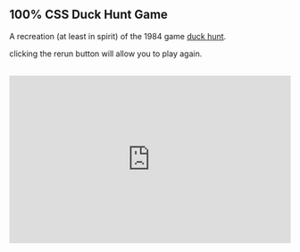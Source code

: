 
## 100% CSS Duck Hunt Game
<!-- META retro duck hunter game recreated using nothing but CSS and HTML META -->

A recreation (at least in spirit) of the 1984 game [duck hunt](https://en.wikipedia.org/wiki/Duck_Hunt).

clicking the rerun button will allow you to play again.

<br>


<iframe height="300" style="width: 100%;" scrolling="no" title="bird shooter" src="https://codepen.io/ollielynas/embed/VwgzqXR?default-tab=result&theme-id=light" frameborder="no" loading="lazy" allowtransparency="true" allowfullscreen="true">
  See the Pen <a href="https://codepen.io/ollielynas/pen/VwgzqXR">
  bird shooter</a> by ollielynas (<a href="https://codepen.io/ollielynas">@ollielynas</a>)
  on <a href="https://codepen.io">CodePen</a>.
</iframe>
<!-- LAST EDITED 1700435007 LAST EDITED-->